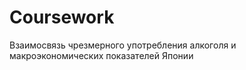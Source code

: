 # Coursework

Взаимосвязь чрезмерного употребления алкоголя и макроэкономических показателей Японии
